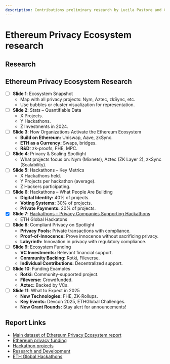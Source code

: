 ```yaml
---
description: Contributions preliminary research by Lucila Pastore and Gelois
---
```


# Ethereum Privacy Ecosystem research

## Research

## **Ethereum Privacy Ecosystem Research**

* [ ] **Slide 1**: Ecosystem Snapshot
  * Map with all privacy projects: Nym, Aztec, zkSync, etc.
  * Use bubbles or cluster visualization for representation.
* [ ] **Slide 2**: Stats – Quantifiable Data
  * X Projects.
  * Y Hackathons.
  * Z Investments in 2024.
* [ ] **Slide 3**: How Organizations Activate the Ethereum Ecosystem
  * **Build on Ethereum:** Uniswap, Aave, zkSync.
  * **ETH as a Currency:** Swaps, bridges.
  * **R\&D:** zk-proofs, FHE, MPC.
* [ ] **Slide 4**: Privacy & Scaling Spotlight
  * What projects focus on: Nym (Mixnets), Aztec (ZK Layer 2), zkSync (Scalability).
* [ ] **Slide 5**: Hackathons – Key Metrics
  * X Hackathons held.
  * Y Projects per hackathon (average).
  * Z Hackers participating.
* [ ] **Slide 6**: Hackathons – What People Are Building
  * **Digital Identity:** 40% of projects.
  * **Voting Systems:** 30% of projects.
  * **Private Payments:** 20% of projects.
* [x] **Slide 7**: [Hackathons – Privacy Companies Supporting Hackathons](ethereum-privacy-ecosystem-research/hackathons-what-privacy-companies-support-hackathons-big-list.md)
  * ETH Global Hackatons
* [ ] **Slide 8**: Compliant Privacy on Spotlight
  * **Privacy Pools:** Private transactions with compliance.
  * **Proof-of-Innocence:** Prove innocence without sacrificing privacy.
  * **Labyrinth:** Innovation in privacy with regulatory compliance.
* [ ] **Slide 9**: Ecosystem Funding
  * **VC Investments:** Relevant financial support.
  * **Community Backing:** Rotki, Fileverse.
  * **Individual Contributions:** Decentralized support.
* [ ] **Slide 10**: Funding Examples
  * **Rotki:** Community-supported project.
  * **Fileverse:** Crowdfunded.
  * **Aztec:** Backed by VCs.
* [ ] **Slide 11**: What to Expect in 2025
  * **New Technologies:** FHE, ZK-Rollups.
  * **Key Events:** Devcon 2025, ETHGlobal Challenges.
  * **New Grant Rounds:** Stay alert for announcements!

## Report Links

* [Main dataset of Ethereum Privacy Ecosystem report](https://github.com/web3privacy/web3privacy/tree/main/Market%20overview/Ethereum%20Ecosystem)
* [Ethereum privacy funding](https://github.com/web3privacy/web3privacy/blob/main/Market%20overview/Ethereum%20Ecosystem/Ethereum%20privacy%20funding.md)
* [Hackathon projects](https://github.com/web3privacy/web3privacy/blob/main/Market%20overview/Ethereum%20Ecosystem/Hackathon%20projects.md)
* [Research and Development](https://github.com/web3privacy/web3privacy/blob/main/Market%20overview/Ethereum%20Ecosystem/R%26D.md)
* [ETH Global Hackathons](https://ethglobal.com/events/hackathons)



